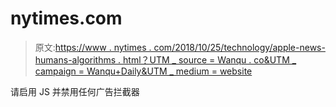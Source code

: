 # nytimes.com

> 原文:[https://www . nytimes . com/2018/10/25/technology/apple-news-humans-algorithms . html？UTM _ source = Wanqu . co&UTM _ campaign = Wanqu+Daily&UTM _ medium = website](https://www.nytimes.com/2018/10/25/technology/apple-news-humans-algorithms.html?utm_source=wanqu.co&utm_campaign=Wanqu+Daily&utm_medium=website)

请启用 JS 并禁用任何广告拦截器